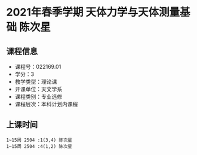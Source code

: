 # 2021年春季学期 天体力学与天体测量基础 陈次星






## 课程信息

- 课程号：022169.01
- 学分：3
- 教学类型：理论课
- 开课单位：天文学系
- 课程类别：专业选修
- 课程层次：本科计划内课程

## 上课时间

```
1~15周 2504 :1(3,4) 陈次星
1~15周 2504 :4(1,2) 陈次星
```

